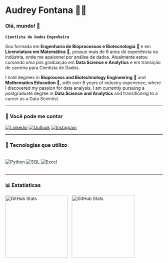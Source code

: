# Audrey Fontana 👩‍💻

###  Olá, mundo! 👾
**`Cientista de Dados`**
**`Engenheira`**

Sou formada em **Engenharia de Bioprocessos e Biotecnologia** 🧬 e em **Licenciatura em Matemática** 📕, possuo mais de 6 anos de experiência na indústria, onde me apaixonei por análise de dados. Atualmente estou cursando uma pós graduação em **Data Science e Analytics** e em transição de carreira para Cientista de Dados.

I hold degrees in **Bioprocess and Biotechnology Engineering** 🧬 and **Mathematics Education** 📕, with over 6 years of industry experience, where I discovered my passion for data analysis. I am currently pursuing a postgraduate degree in **Data Science and Analytics** and transitioning to a career as a Data Scientist.

---
### 🔗 Você pode me contar

[![Linkedin](https://img.shields.io/badge/LinkedIn-0077B5?style=for-the-badge&logo=linkedin&logoColor=white)](https://www.linkedin.com/in/audrey-fontana/)
[![Outlook](    https://img.shields.io/badge/Microsoft_Outlook-0078D4?style=for-the-badge&logo=microsoft-outlook&logoColor=white)](audrey.fontana@hotmail.com)
[![Instagram](https://img.shields.io/badge/Instagram-E4405F?style=for-the-badge&logo=instagram&logoColor=white)](https://www.instagram.com/arrobaaudrey/)


---
### 🤖 Tecnologias que utilizo

<div style="display: inline_block"><br/>
    <img 
        align="center"
        alt="Python"
        src="https://img.shields.io/badge/Python-3776AB?style=for-the-badge&logo=python&logoColor=white"
    />
    <img
        align="center"
        alt="SQL"
        src="https://img.shields.io/badge/MySQL-005C84?style=for-the-badge&logo=mysql&logoColor=white"
    />
    <img
        align="center"
        alt="Excel"
        src="https://img.shields.io/badge/Microsoft_Excel-217346?style=for-the-badge&logo=microsoft-excel&logoColor=white"
    />
</div><br/>

---
### 📊 Estatísticas

<p>
  <img 
    align="left" 
    alt="GitHub Stats" 
    height="200" 
    style="padding-right: 10px;" 
    src="https://github-readme-stats.vercel.app/api?username=audrey-fontana&show_icons=true&theme=tokyonight&include_all_commits=true&locale=pt-br" 
  />

<img 
      align="left" 
      alt="GitHub Stats" 
      height="200" 
      src="https://github-readme-stats.vercel.app/api/top-langs/?username=audrey-fontana&theme=tokyonight&layout=compact&custom_title=Tecnologias&langs_count=3" 
  />

</p>

